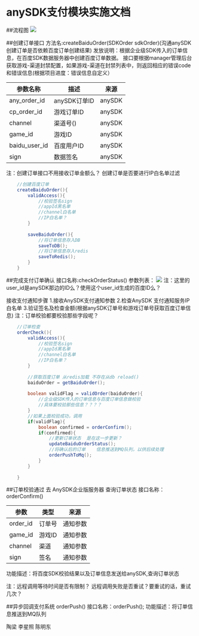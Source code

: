 # anySDK支付模块实施文档
##流程图
![](media/14778937007957/14778937736674.jpg)

##创建订单接口
方法名:createBaiduOrder(SDKOrder sdkOrder)(沟通anySDK创建订单是否依赖百度订单创建结果)
发放说明：根据企业级SDK传入的订单信息，在百度SDK数据服务器中创建百度订单数据。
接口要根据manager管理后台获取游戏-渠道封禁配置，如果游戏-渠道在封禁列表中，则返回相应的错误code和错误信息(根据项目进度：错误信息自定义）

| 参数名称 | 描述 | 来源 |
| --- | --- | --- |
| any_order_id | anySDK订单ID | anySDK |
| cp_order_id | 游戏订单ID | anySDK |
| channel | 渠道号() | anySDK |
| game_id | 游戏ID | anySDK |
| baidu_user_id | 百度用户ID | anySDK |
| sign | 数据签名 | anySDK |

注：创建订单接口不用接收订单金额么？
	 创建订单是否要进行IP白名单过滤
	
```java
	//创建百度订单
	createBaiduOrder(){
		validAccess(){
			//校验签名sign
			//appId黑名单
			//channel白名单
			//IP白名单？
		}
		
		saveBaiduOrder(){
			//将订单信息存入DB
			saveToDB();
			//将订单信息存入redis
			saveToRedis();
		}
	}
```
##完成支付订单确认
接口名称:checkOrderStatus()
参数列表：
![](media/14778937007957/14778952455873.jpg)
注：这里的user_id是anySDK那边的ID么？使用这个user_id生成的百度ID么？

接收支付通知步骤
1.接收AnySDK支付通知参数
2.检查AnySDK 支付通知服务IP白名单
3.验证签名及检查金额(根据anySDK订单号和游戏订单号获取百度订单信息)
注：订单校验都要校验那些字段呢？

```java
	//订单检查
	orderCheck(){
		validAccess(){
			//校验签名sign
			//appId黑名单
			//channel白名单
			//IP白名单？
		}
		
		//获取百度订单 从redis加载 不存在从db reload()
		baiduOrder = getBaiduOrder();
		
		boolean validFlag = validOrder(baiduOrder){
			//企业级SDK传入的订单信息与百度订单信息做校验
			//具体要校验那些信息？？？？
		}
		//如果上面校验成功，调用
		if(validFlag){
			boolean confirmed = orderConfirm();
			if(confirmed){
				//更新订单状态  是在这一步更新？
				updateBaiduOrderStatus();
				//将确认后的订单    信息推送到MQ队列，以供后续处理
				orderPushToMq();
			}
		}
	
	}
```

##订单校验通过 去 AnySDK企业版服务器 查询订单状态
接口名称：orderConfirm()

| 参数 | 类型 | 来源 |
| --- | --- | --- |
| order_id | 订单号 | 通知参数 |
| game_id | 游戏ID | 通知参数 |
| channel | 渠道 | 通知参数 |
| sign | 签名 | 通知参数 |

功能描述：将百度SDK校验结果以及订单信息发送给anySDK,查询订单状态

注：远程调用等待时间是否有限制？
	 远程调用失败是否重试？要重试的话，重试几次？

##异步回调支付系统 orderPush()
接口名称：orderPush();
功能描述：将订单信息推送到MQ队列



陶梁  李星照  陈明东




